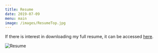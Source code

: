 ```yaml
---
title: Resume
date: 2019-07-09
menu: main
image: /images/ResumeTop.jpg
---
```

If there is interest in downloading my full resume, it can be accessed [here](https://github.com/cathlinlord/lordc_SoftwareInnovation/blob/master/CATHLIN%20LORD%20Resume-CV%20(1).pdf).

<img images="ResumeTop.jpg" alt="Resume">
